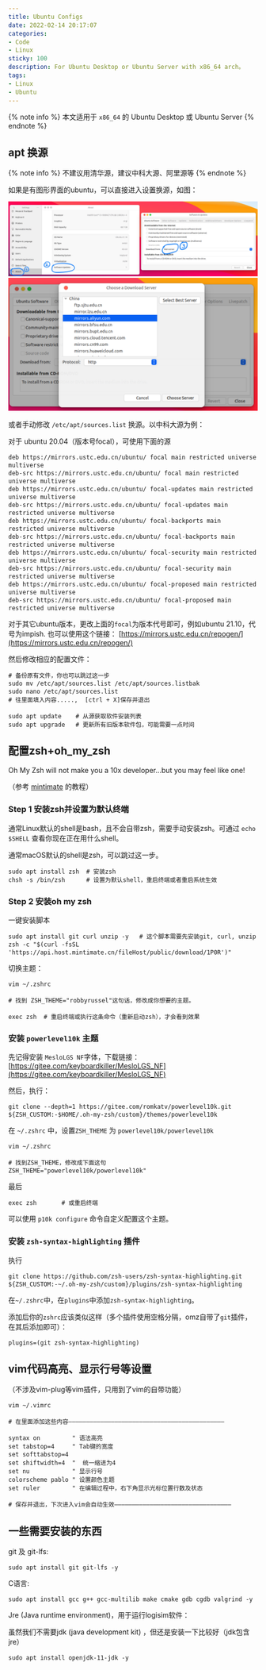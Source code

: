```yaml
---
title: Ubuntu Configs
date: 2022-02-14 20:17:07
categories: 
- Code
- Linux
sticky: 100
description: For Ubuntu Desktop or Ubuntu Server with x86_64 arch。
tags:
- Linux
- Ubuntu
---
```


{% note info %}
本文适用于 `x86_64` 的 Ubuntu Desktop 或 Ubuntu Server
{% endnote %}


## apt 换源

{% note info %}
不建议用清华源，建议中科大源、阿里源等
{% endnote %}

如果是有图形界面的ubuntu，可以直接进入设置换源，如图：

![](20_ubuntu-config/ubuntu_apt_gui.jpg)
![](20_ubuntu-config/ubuntu_apt_gui2.png)


或者手动修改 `/etc/apt/sources.list` 换源。以中科大源为例：

对于 ubuntu 20.04（版本号focal），可使用下面的源

```
deb https://mirrors.ustc.edu.cn/ubuntu/ focal main restricted universe multiverse
deb-src https://mirrors.ustc.edu.cn/ubuntu/ focal main restricted universe multiverse
deb https://mirrors.ustc.edu.cn/ubuntu/ focal-updates main restricted universe multiverse
deb-src https://mirrors.ustc.edu.cn/ubuntu/ focal-updates main restricted universe multiverse
deb https://mirrors.ustc.edu.cn/ubuntu/ focal-backports main restricted universe multiverse
deb-src https://mirrors.ustc.edu.cn/ubuntu/ focal-backports main restricted universe multiverse
deb https://mirrors.ustc.edu.cn/ubuntu/ focal-security main restricted universe multiverse
deb-src https://mirrors.ustc.edu.cn/ubuntu/ focal-security main restricted universe multiverse
deb https://mirrors.ustc.edu.cn/ubuntu/ focal-proposed main restricted universe multiverse
deb-src https://mirrors.ustc.edu.cn/ubuntu/ focal-proposed main restricted universe multiverse
```

对于其它ubuntu版本，更改上面的`focal`为版本代号即可，例如ubuntu 21.10，代号为impish. 也可以使用这个链接： [https://mirrors.ustc.edu.cn/repogen/](https://mirrors.ustc.edu.cn/repogen/)

然后修改相应的配置文件：

```
# 备份原有文件，你也可以跳过这一步
sudo mv /etc/apt/sources.list /etc/apt/sources.listbak  
sudo nano /etc/apt/sources.list  
# 往里面填入内容.....,  [ctrl + X]保存并退出

sudo apt update    # 从源获取软件安装列表
sudo apt upgrade   # 更新所有旧版本软件包，可能需要一点时间
```

## 配置zsh+oh_my_zsh  

<div class="note note-info">
<p>Oh My Zsh will not make you a 10x developer...but you may feel like one!</p>
</div>

（参考 [mintimate](https://mintimate.cn) 的教程）

### Step 1 安装zsh并设置为默认终端

通常Linux默认的shell是bash，且不会自带zsh，需要手动安装zsh。可通过 `echo $SHELL` 查看你现在正在用什么shell。

通常macOS默认的shell是zsh，可以跳过这一步。

```shell
sudo apt install zsh  # 安装zsh
chsh -s /bin/zsh      # 设置为默认shell，重启终端或者重启系统生效
```

### Step 2 安装oh my zsh

一键安装脚本

```shell
sudo apt install git curl unzip -y   # 这个脚本需要先安装git, curl, unzip
zsh -c "$(curl -fsSL 'https://api.host.mintimate.cn/fileHost/public/download/1P0R')"
```

切换主题：

```shell
vim ~/.zshrc

# 找到 ZSH_THEME="robbyrussel"这句话，修改成你想要的主题。

exec zsh  # 重启终端或执行这条命令（重新启动zsh），才会看到效果
```

### 安装 `powerlevel10k` 主题

先记得安装 `MesloLGS NF`字体，下载链接： [https://gitee.com/keyboardkiller/MesloLGS_NF](https://gitee.com/keyboardkiller/MesloLGS_NF)

然后，执行：

```shell
git clone --depth=1 https://gitee.com/romkatv/powerlevel10k.git ${ZSH_CUSTOM:-$HOME/.oh-my-zsh/custom}/themes/powerlevel10k
```

在 `~/.zshrc` 中，设置`ZSH_THEME` 为 `powerlevel10k/powerlevel10k`

```
vim ~/.zshrc

# 找到ZSH_THEME，修改成下面这句
ZSH_THEME="powerlevel10k/powerlevel10k"
```

最后

```shell
exec zsh       # 或重启终端
```

可以使用 `p10k configure` 命令自定义配置这个主题。

### 安装 `zsh-syntax-highlighting` 插件

执行

```shell
git clone https://github.com/zsh-users/zsh-syntax-highlighting.git ${ZSH_CUSTOM:-~/.oh-my-zsh/custom}/plugins/zsh-syntax-highlighting
```

在`~/.zshrc`中，在`plugins`中添加`zsh-syntax-highlighting`。

添加后你的`zshrc`应该类似这样（多个插件使用空格分隔，omz自带了`git`插件，在其后添加即可）：
```
plugins=(git zsh-syntax-highlighting)
```



## vim代码高亮、显示行号等设置

（不涉及vim-plug等vim插件，只用到了vim的自带功能）

```shell
vim ~/.vimrc 

# 在里面添加这些内容————————————————————————————————————————————

syntax on         " 语法高亮
set tabstop=4     " Tab键的宽度
set softtabstop=4
set shiftwidth=4  "  统一缩进为4
set nu            " 显示行号
colorscheme pablo " 设置颜色主题
set ruler         " 在编辑过程中，右下角显示光标位置行数及状态

# 保存并退出，下次进入vim会自动生效—————————————————————————————————

```



## 一些需要安装的东西

git 及 git-lfs:

```
sudo apt install git git-lfs -y
```

C语言:

```shell
sudo apt install gcc g++ gcc-multilib make cmake gdb cgdb valgrind -y
```

Jre (Java runtime environment)，用于运行logisim软件：

虽然我们不需要jdk (java development kit) ，但还是安装一下比较好（jdk包含jre）

```
sudo apt install openjdk-11-jdk -y
```


